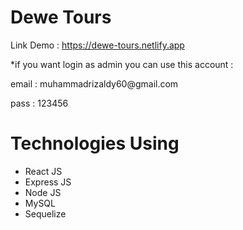 <h1>Dewe Tours</h1>

Link Demo : https://dewe-tours.netlify.app


*if you want login as admin you can use this account : </br>
   <p>email : muhammadrizaldy60@gmail.com</p>
   <p>pass : 123456</p>
  
    
    
<h1>Technologies Using</h1>
   <ul>
    <li>React JS</li>
     <li>Express JS</li>
     <li>Node JS</li>
     <li>MySQL</li>
     <li>Sequelize</li>
    </ul>



